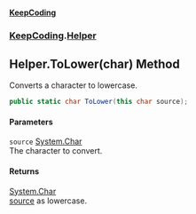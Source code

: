#### [KeepCoding](index.md 'index')
### [KeepCoding](KeepCoding.md 'KeepCoding').[Helper](Helper.md 'KeepCoding.Helper')
## Helper.ToLower(char) Method
Converts a character to lowercase.  
```csharp
public static char ToLower(this char source);
```
#### Parameters
<a name='KeepCoding.Helper.ToLower(char).source'></a>
`source` [System.Char](https://docs.microsoft.com/en-us/dotnet/api/System.Char 'System.Char')  
The character to convert.
  
#### Returns
[System.Char](https://docs.microsoft.com/en-us/dotnet/api/System.Char 'System.Char')  
[source](Helper.ToLower.ushCyLPcOOn1k9n94Rqrkg.md#KeepCoding.Helper.ToLower(char).source 'KeepCoding.Helper.ToLower(char).source') as lowercase.
